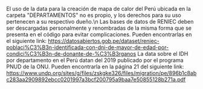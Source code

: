 El uso de la data para la creación de mapa de calor del Perú ubicada en la carpeta "DEPARTAMENTOS" no es propio, y los derechos para su uso pertenecen a su respectivo dueño.\n
Las bases de datos de RENIEC deben ser descargadas personalmente y renombradas de la misma forma que se presenta en el código para evitar complicaciones. Pueden encontrarlas en el siguiente link:
https://datosabiertos.gob.pe/dataset/reniec-poblaci%C3%B3n-identificada-con-dni-de-mayor-de-edad-por-condici%C3%B3n-de-donante-de-%C3%B3rganos
La data sobre el IDH por departamento en el Perú datan del 2019 publicado por el programa PNUD de la ONU. Pueden encontrarla en la página 21 del siguiente link:
https://www.undp.org/sites/g/files/zskgke326/files/migration/pe/896b1c8abc283aa2909892ebcc0201997a3bcf200795a9baa7e50855128b271a.pdf

